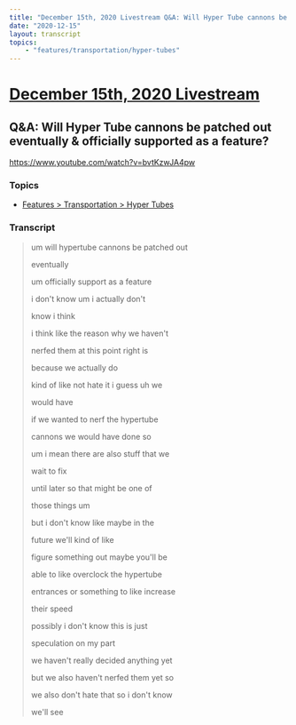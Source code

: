 ```yaml
---
title: "December 15th, 2020 Livestream Q&A: Will Hyper Tube cannons be patched out eventually & officially supported as a feature?"
date: "2020-12-15"
layout: transcript
topics:
    - "features/transportation/hyper-tubes"
---
```

# [December 15th, 2020 Livestream](../2020-12-15.md)
## Q&A: Will Hyper Tube cannons be patched out eventually & officially supported as a feature?
https://www.youtube.com/watch?v=bvtKzwJA4pw

### Topics
* [Features > Transportation > Hyper Tubes](../topics/features/transportation/hyper-tubes.md)

### Transcript

> um will hypertube cannons be patched out
> 
> eventually
> 
> um officially support as a feature
> 
> i don't know um i actually don't
> 
> know i think
> 
> i think like the reason why we haven't
> 
> nerfed them at this point right is
> 
> because we actually do
> 
> kind of like not hate it i guess uh we
> 
> would have
> 
> if we wanted to nerf the hypertube
> 
> cannons we would have done so
> 
> um i mean there are also stuff that we
> 
> wait to fix
> 
> until later so that might be one of
> 
> those things um
> 
> but i don't know like maybe in the
> 
> future we'll kind of like
> 
> figure something out maybe you'll be
> 
> able to like overclock the hypertube
> 
> entrances or something to like increase
> 
> their speed
> 
> possibly i don't know this is just
> 
> speculation on my part
> 
> we haven't really decided anything yet
> 
> but we also haven't nerfed them yet so
> 
> we also don't hate that so i don't know
> 
> we'll see
> 
